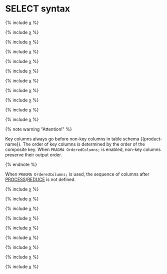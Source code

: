 # SELECT syntax

{% include [x](_includes/select/calc.md) %}

<!-- This is all for RTMR, all content below is excluded -->

{% include [x](_includes/select/from.md) %}



{% include [x](_includes/select/with.md) %}


{% include [x](_includes/select/where.md) %}

{% include [x](_includes/select/order_by.md) %}

{% include [x](_includes/select/limit_offset.md) %}


{% include [x](_includes/select/assume_order_by.md) %}

{% include [x](_includes/select/sample.md) %}

<!--[Example in tutorial](https://cluster-name.yql/Tutorial/yt_14_Sampling)-->


{% include [x](_includes/select/distinct.md) %}

{% include [x](_includes/select/execution.md) %}

{% include [x](_includes/select/column_order.md) %}


{% note warning "Attention!" %}

Key columns always go before non-key columns in table schema {{product-name}}. The order of key columns is determined by the order of the composite key.
When `PRAGMA OrderedColumns;` is enabled, non-key columns preserve their output order.

{% endnote %}

When `PRAGMA OrderedColumns;` is used, the sequence of columns after [PROCESS](process.md)/[REDUCE](reduce.md) is not defined.

{% include [x](_includes/select/union_all.md) %}

{% include [x](_includes/select/commit.md) %}


{% include [x](_includes/select/functional_tables.md) %}

{% include [x](_includes/select/folder.md) %}


{% include [x](_includes/select/without.md) %}

{% include [x](_includes/select/from_select.md) %}


{% include [x](_includes/select/view.md) %}

<!--[Learn more about view creation](../misc/schema.md#view).-->

{% include [x](_includes/select/temporary_table.md) %}


{% include [x](_includes/select/from_as_table.md) %}

